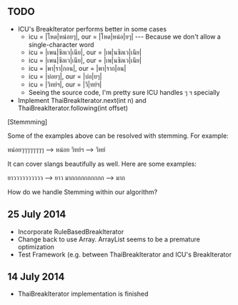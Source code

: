 TODO
----------------
* ICU's BreakIterator performs better in some cases
  * icu = |โหด|หน่อยๆ|, our = |โหด|หน่อ|ยๆ| --- Because we don't allow a single-character word
  * icu = |เพน|ซิลเว|เนีย|, our = |เพ|นซิลเว|เนีย|
  * icu = |เพน|ซิลเว|เนีย|, our = |เพ|นซิลเว|เนีย|
  * icu = |พา|รา|กอน|, our = |พา|ราก|อน|
  * icu = |บ่อยๆ|, our = |บ่อ|ยๆ|
  * icu = |วิทย์ฯ|, our = |วิ|ทย์ฯ|
  * Seeing the source code, I'm pretty sure ICU handles ๆ ฯ specially
* Implement ThaiBreakIterator.next(int n) and ThaiBreakIterator.following(int offset)

[Stemmming]

Some of the examples above can be resolved with stemming. For example:

หน่อยๆๆๆๆๆๆๆๆ --> หน่อย
วิทย์ฯ --> วิทย์

It can cover slangs beautifully as well. Here are some examples:

ยาวววววววววว --> ยาว
มากกกกกกกกกก --> มาก

How do we handle Stemming within our algorithm?


25 July 2014
----------------

* Incorporate RuleBasedBreakIterator
* Change back to use Array. ArrayList seems to be a premature optimization
* Test Framework (e.g. between ThaiBreakIterator and ICU's BreakIterator


14 July 2014
--------------

* ThaiBreakIterator implementation is finished



